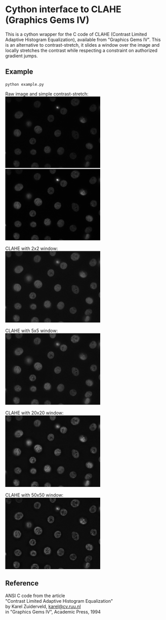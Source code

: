 Cython interface to CLAHE (Graphics Gems IV)
==================================

This is a cython wrapper for the C code of CLAHE (Contrast Limited Adaptive
Histogram Equalization), available from "Graphics Gems IV". This is an
alternative to contrast-stretch, it slides a window over the image and locally
stretches the contrast while respecting a constraint on authorized gradient
jumps.

Example
-------

``python example.py``        

Raw image and simple contrast-stretch:        
<img src="nuclei.png" width="300"> &nbsp; <img src="contrast_stretched.png" width="300">

CLAHE with 2x2 window:     
<img src="result_2.png" width="300">

CLAHE with 5x5 window:     
<img src="result_5.png" width="300">

CLAHE with 20x20 window:     
<img src="result_20.png" width="300">

CLAHE with 50x50 window:     
<img src="result_50.png" width="300">


Reference
---------
ANSI C code from the article         
"Contrast Limited Adaptive Histogram Equalization"        
by Karel Zuiderveld, karel@cv.ruu.nl       
in "Graphics Gems IV", Academic Press, 1994       
